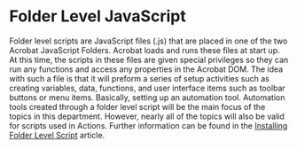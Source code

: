 # Folder Level JavaScript

Folder level scripts are JavaScript files (.js) that are placed in one of the two Acrobat JavaScript Folders. Acrobat loads and runs these files at start up. At this time, the scripts in these files are given special privileges so they can run any functions and access any properties in the Acrobat DOM. The idea with such a file is that it will preform a series of setup activities such as creating variables, data, functions, and user interface items such as toolbar buttons or menu items. Basically, setting up an automation tool.
Automation tools created through a folder level script will be the main focus of the topics in this department. However, nearly all of the topics will also be valid for scripts used in Actions. Further information can be found in the [Installing Folder Level Script](https://www.pdfscripting.com/public/Installing_Automation_Tools.cfm) article.
